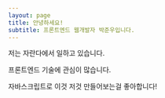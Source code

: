 ```yaml
---
layout: page
title: 안녕하세요!
subtitle: 프론트엔드 웹개발자 박준우입니다.
---
```


저는 자란다에서 일하고 있습니다.  

프론트엔드 기술에 관심이 많습니다.  

자바스크립트로 이것 저것 만들어보는걸 좋아합니다!  

